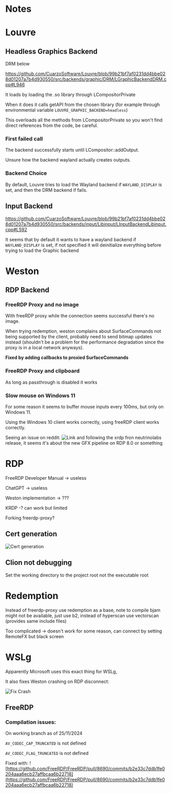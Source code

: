 # Notes

# Louvre

## Headless Graphics Backend

DRM below

https://github.com/CuarzoSoftware/Louvre/blob/99b21bf7af0231dd4bbe028d01207a7b4d930550/src/backends/graphic/DRM/LGraphicBackendDRM.cpp#L946

It loads by loading the .so library through LCompositorPrivate

When it does it calls getAPI from the chosen library (for example through environmental variable `LOUVRE_GRAPHIC_BACKEND=headless`)

This overloads all the methods from LCompositorPrivate so you won't find direct references from the code, be careful.

### First failed call

The backend successfully starts until LCompositor::addOutput.

Unsure how the backend wayland actually creates outputs.

### Backend Choice

By default, Louvre tries to load the Wayland backend if `WAYLAND_DISPLAY` is set, and then the DRM backend if fails.

## Input Backend

https://github.com/CuarzoSoftware/Louvre/blob/99b21bf7af0231dd4bbe028d01207a7b4d930550/src/backends/input/Libinput/LInputBackendLibinput.cpp#L592

It seems that by default it wants to have a wayland backend if `WAYLAND_DISPLAY` is set, if not specified it will deinitialize everything before trying to load the Graphic backend

# Weston

## RDP Backend

### FreeRDP Proxy and no image

With freeRDP proxy while the connection seems successful there's no image.

When trying redemption, weston complains about SurfaceCommands not being supported by the client, probably need to send bitmap updates instead (shouldn't be a problem for the performance degradation since the proxy is in a local network anyways).

**Fixed by adding callbacks to proxied SurfaceCommands**

### FreeRDP Proxy and clipboard

As long as passthrough is disabled it works

### Slow mouse on Windows 11

For some reason it seems to buffer mouse inputs every 100ms, but only on Windows 11.

Using the Windows 10 client works correctly, using freeRDP client works correctly.

Seeing an issue on reddit: ![Link](https://www.reddit.com/r/WindowsHelp/comments/1fbomdt/windows_11_rdp_very_slow_compared_to_windows_10/?rdt=53426) and following the xrdp fron neutrinolabs release, it seems it's about the new GFX pipeline on RDP 8.0 or something


# RDP

FreeRDP Developer Manual -> useless

ChatGPT -> useless

Weston implementation -> ???

KRDP -? can work but limited

Forking freerdp-proxy?

## Cert generation

![Cert generation](https://docs.redhat.com/en/documentation/red_hat_enterprise_linux/8/html/securing_networks/creating-and-managing-tls-keys-and-certificates_securing-networks#creating-a-private-key-and-a-csr-for-a-tls-server-certificate-using-openssl_creating-and-managing-tls-keys-and-certificates`)

## Clion not debugging

Set the working directory to the project root not the executable root

# Redemption

Instead of freerdp-proxy use redemption as a base, note to compile bjam might not be available, just use b2, instead of hyperscan use vectorscan (provides same include files)

Too complicated -> doesn't work for some reason, can connect by setting RemoteFX but black screen

# WSLg

Apparently Microsoft uses this exact thing for WSLg,

It also fixes Weston crashing on RDP disconnect:

![Fix Crash](https://github.com/microsoft/weston-mirror/commit/197762e1f910161143ba36755b08f348d779d6e8)

## FreeRDP

### Compilation issues:

On working branch as of 25/11/2024

`AV_CODEC_CAP_TRUNCATED` is not defined

`AV_CODEC_FLAG_TRUNCATED` is not defined

Fixed with: ![https://github.com/FreeRDP/FreeRDP/pull/8690/commits/b2e33c7ddb1fe0204aaa6ecb27affbcaa6b22718](https://github.com/FreeRDP/FreeRDP/pull/8690/commits/b2e33c7ddb1fe0204aaa6ecb27affbcaa6b22718)
